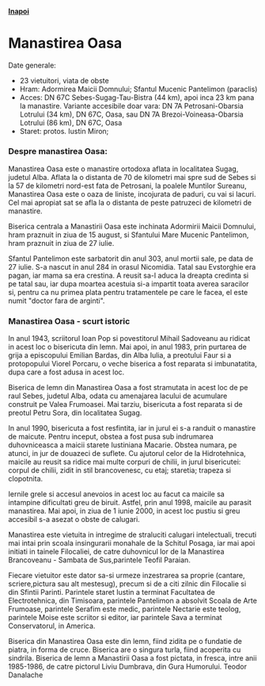 <h4 class="right"><a href="/transilvania">Inapoi</a></h4>

# Manastirea Oasa

Date generale:

* 23 vietuitori, viata de obste
* Hram: Adormirea Maicii Domnului; Sfantul Mucenic Pantelimon (paraclis)
* Acces: DN 67C Sebes-Sugag-Tau-Bistra (44 km), apoi inca 23 km pana la manastire. Variante accesibile doar vara: DN 7A Petrosani-Obarsia Lotrului (34 km), DN 67C, Oasa, sau DN 7A Brezoi-Voineasa-Obarsia Lotrului (86 km), DN 67C, Oasa
* Staret: protos. Iustin Miron;

### Despre manastirea Oasa:

Manastirea Oasa este o manastire ortodoxa aflata in localitatea Sugag, judetul Alba. Aflata la o distanta de 70 de kilometri mai spre sud de Sebes si la 57 de kilometri nord-est fata de Petrosani, la poalele Muntilor Sureanu, Manastirea Oasa este o oaza de liniste, incojurata de paduri, cu vai si lacuri. Cel mai apropiat sat se afla la o distanta de peste patruzeci de kilometri de manastire.

Biserica centrala a Manastirii Oasa este inchinata Adormirii Maicii Domnului, hram praznuit in ziua de 15 august, si Sfantului Mare Mucenic Pantelimon, hram praznuit in ziua de 27 iulie.

Sfantul Pantelimon este sarbatorit din anul 303, anul mortii sale, pe data de 27 iulie. S-a nascut in anul 284 in orasul Nicomidia. Tatal sau Evstorghie era pagan, iar mama sa era crestina. A reusit sa-l aduca la dreapta credinta si pe tatal sau, iar dupa moartea acestuia si-a impartit toata averea saracilor si, pentru ca nu primea plata pentru tratamentele pe care le facea, el este numit "doctor fara de arginti".

### Manastirea Oasa - scurt istoric

In anul 1943, scriitorul Ioan Pop si povestitorul Mihail Sadoveanu au ridicat in acest loc o bisericuta din lemn. Mai apoi, in anul 1983, prin purtarea de grija a episcopului Emilian Bardas, din Alba Iulia, a preotului Faur si a protopopului Viorel Porcaru, o veche biserica a fost reparata si imbunatatita, dupa care a fost adusa in acest loc.
  
Biserica de lemn din Manastirea Oasa a fost stramutata in acest loc de pe raul Sebes, judetul Alba, odata cu amenajarea lacului de acumulare construit pe Valea Frumoasei. Mai tarziu, bisericuta a fost reparata si de preotul Petru Sora, din localitatea Sugag.

In anul 1990, bisericuta a fost resfintita, iar in jurul ei s-a randuit o manastire de maicute. Pentru inceput, obstea a fost pusa sub indrumarea duhovniceasca a maicii starete Iustiniana Macarie. Obstea numara, pe atunci, in jur de douazeci de suflete. Cu ajutorul celor de la Hidrotehnica, maicile au reusit sa ridice mai multe corpuri de chilii, in jurul bisericutei: corpul de chilii, zidit in stil brancovenesc, cu etaj; staretia; trapeza si clopotnita.
  
Iernile grele si accesul anevoios in acest loc au facut ca maicile sa intampine dificultati greu de biruit. Astfel, prin anul 1998, maicile au parasit manastirea. Mai apoi, in ziua de 1 iunie 2000, in acest loc pustiu si greu accesibil s-a asezat o obste de calugari.

Manastirea este vietuita in intregime de straluciti calugari intelectuali, trecuti mai intai prin scoala insingurarii monahale de la Schitul Posaga, iar mai apoi initiati in tainele Filocaliei, de catre duhovnicul lor de la Manastirea Brancoveanu - Sambata de Sus,parintele Teofil Paraian.
  
Fiecare vietuitor este dator sa-si urmeze inzestrarea sa proprie (cantare, scriere,pictura sau alt mestesug), precum si de a citi zilnic din Filocalie si din Sfintii Parinti. Parintele staret Iustin a terminat Facultatea de Electrotehnica, din Timisoara, parintele Pantelimon a absolvit Scoala de Arte Frumoase, parintele Serafim este medic, parintele Nectarie este teolog, parintele Moise este scriitor si editor, iar parintele Sava a terminat Conservatorul, in America.

Biserica din Manastirea Oasa este din lemn, fiind zidita pe o fundatie de piatra, in forma de cruce. Biserica are o singura turla, fiind acoperita cu sindrila. Biserica de lemn a Manastirii Oasa a fost pictata, in fresca, intre anii 1985-1986, de catre pictorul Liviu Dumbrava, din Gura Humorului.
Teodor Danalache
 
 

